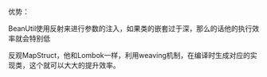 优势：

BeanUtil使用反射来进行参数的注入，如果类的嵌套过于深，那么的话他的执行效率就会特别低

反观MapStruct，他和Lombok一样，利用weaving机制，在编译时生成对应的实现类，这个就可以大大的提升效率。

